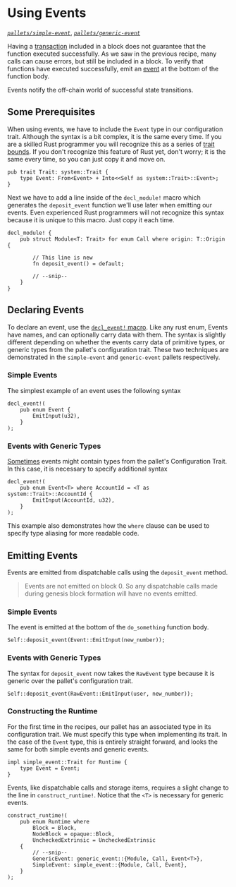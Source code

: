# Using Events
*[`pallets/simple-event`](https://github.com/substrate-developer-hub/recipes/tree/master/pallets/simple-event)*, *[`pallets/generic-event`](https://github.com/substrate-developer-hub/recipes/tree/master/pallets/generic-event)*

Having a [transaction](https://substrate.dev/docs/en/overview/glossary#transaction) included in a block does not guarantee that the function executed successfully. As we saw in the previous recipe, many calls can cause errors, but still be included in a block. To verify that functions have executed successfully, emit an [event](https://substrate.dev/docs/en/overview/glossary#events) at the bottom of the function body.

Events notify the off-chain world of successful state transitions.

## Some Prerequisites

When using events, we have to include the `Event` type in our configuration trait. Although the syntax is a bit complex, it is the same every time. If you are a skilled Rust programmer you will recognize this as a series of [trait bounds](https://doc.rust-lang.org/book/ch10-02-traits.html). If you don't recognize this feature of Rust yet, don't worry; it is the same every time, so you can just copy it and move on.

```rust, ignore
pub trait Trait: system::Trait {
	type Event: From<Event> + Into<<Self as system::Trait>::Event>;
}
```

Next we have to add a line inside of the `decl_module!` macro which generates the 	`deposit_event` function we'll use later when emitting our events. Even experienced Rust programmers will not recognize this syntax because it is unique to this macro. Just copy it each time.

```rust, ignore
decl_module! {
	pub struct Module<T: Trait> for enum Call where origin: T::Origin {

		// This line is new
		fn deposit_event() = default;

		// --snip--
	}
}
```

## Declaring Events

To declare an event, use the [`decl_event!` macro](https://substrate.dev/rustdocs/v2.0.0-alpha.8/frame_support/macro.decl_event.html). Like any rust enum, Events have names, and can optionally carry data with them. The syntax is slightly different depending on whether the events carry data of primitive types, or generic types from the pallet's configuration trait. These two techniques are demonstrated in the `simple-event` and `generic-event` pallets respectively.

### Simple Events

The simplest example of an event uses the following syntax

```rust, ignore
decl_event!(
	pub enum Event {
		EmitInput(u32),
	}
);
```

### Events with Generic Types

[Sometimes](https://github.com/substrate-developer-hub/recipes/tree/master/pallets/generic-event) events might contain types from the pallet's Configuration Trait. In this case, it is necessary to specify additional syntax

```rust, ignore
decl_event!(
	pub enum Event<T> where AccountId = <T as system::Trait>::AccountId {
		EmitInput(AccountId, u32),
	}
);
```

This example also demonstrates how the `where` clause can be used to specify type aliasing for more readable code.


## Emitting Events

Events are emitted from dispatchable calls using the `deposit_event` method.

> Events are not emitted on block 0. So any dispatchable calls made during genesis block formation
> will have no events emitted.

### Simple Events

The event is emitted at the bottom of the `do_something` function body.

```rust, ignore
Self::deposit_event(Event::EmitInput(new_number));
```

### Events with Generic Types

The syntax for `deposit_event` now takes the `RawEvent` type because it is generic over the pallet's configuration trait.

```rust, ignore
Self::deposit_event(RawEvent::EmitInput(user, new_number));
```

### Constructing the Runtime

For the first time in the recipes, our pallet has an associated type in its configuration trait. We must specify this type when implementing its trait. In the case of the `Event` type, this is entirely straight forward, and looks the same for both simple events and generic events.

```rust, ignore
impl simple_event::Trait for Runtime {
	type Event = Event;
}
```

Events, like dispatchable calls and storage items, requires a slight change to the line in `construct_runtime!`. Notice that the `<T>` is necessary for generic events.

```rust, ignore
construct_runtime!(
	pub enum Runtime where
		Block = Block,
		NodeBlock = opaque::Block,
		UncheckedExtrinsic = UncheckedExtrinsic
	{
		// --snip--
		GenericEvent: generic_event::{Module, Call, Event<T>},
		SimpleEvent: simple_event::{Module, Call, Event},
	}
);
```

